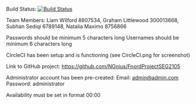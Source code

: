 Build Status: 
[![Build Status](https://circleci.com/gh/NGnius/FnordProjectSEG2105.svg?style=svg&circle-token=5760795e51bf5254fbeaa558b848990be2295d98)](https://circleci.com/gh/NGnius/FnordProjectSEG2105)


Team Members:
     Liam Wilford 8807534,
     Graham Littlewood 300013668,
     Subhan Sediqi 6789148,
     Natalia Maximo 8756866

Passwords should be minimum 5 characters long
Usernames should be minimum 6 characters long

CircleCI has been setup and is functioning (see CircleCI.png for screenshot)


Link to GitHub project: https://github.com/NGnius/FnordProjectSEG2105


Administrator account has been pre-created:
	Email: admin@admin.com
	Password: administrator

Availability must be set in format 00:00
